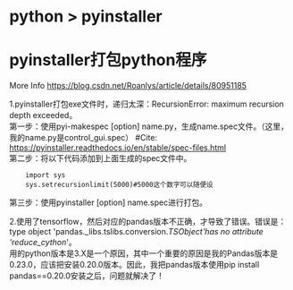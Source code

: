 python \> pyinstaller
=

# pyinstaller打包python程序    
More Info	https://blog.csdn.net/Roanlys/article/details/80951185<br>


1.pyinstaller打包exe文件时，递归太深：RecursionError: maximum recursion depth exceeded。<br>
第一步：使用pyi-makespec [option] name.py，生成name.spec文件。（这里，我的name.py是control_gui.spec）    \#Cite:    https://pyinstaller.readthedocs.io/en/stable/spec-files.html<br>
第二步：将以下代码添加到上面生成的spec文件中。<br>
```
    import sys
    sys.setrecursionlimit(5000)#5000这个数字可以随便设
```
第三步：使用pyinstaller [option] name.spec进行打包。<br>

2.使用了tensorflow，然后对应的pandas版本不正确，才导致了错误。错误是：type object 'pandas._libs.tslibs.conversion._TSObject'has no attribute '_reduce_cython__'。<br>
用的python版本是3.X是一个原因，其中一个重要的原因是我的Pandas版本是0.23.0，应该把安装0.20.0版本。因此，我把pandas版本使用pip install pandas==0.20.0安装之后，问题就解决了！<br>

